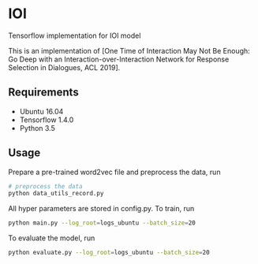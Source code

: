 # IOI
Tensorflow implementation for IOI model

This is an implementation of [One Time of Interaction May Not Be Enough: Go Deep with an Interaction-over-Interaction Network for Response Selection in Dialogues, ACL 2019].


## Requirements
* Ubuntu 16.04
* Tensorflow 1.4.0
* Python 3.5


## Usage
Prepare a pre-trained word2vec file and preprocess the data, run

```bash
# preprocess the data
python data_utils_record.py
```

All hyper parameters are stored in config.py. To train, run

```bash
python main.py --log_root=logs_ubuntu --batch_size=20
```

To evaluate the model, run
```bash
python evaluate.py --log_root=logs_ubuntu --batch_size=20
```
